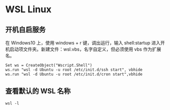 # WSL Linux

## 开机自启服务

在 Windows10 上，使用 windows + r 键，调出运行，输入 shell:startup 进入开机启动项文件夹。新建文件：wsl.vbs，名字自定义，但必须使用 vbs 作为扩展名。

```
Set ws = CreateObject("Wscript.Shell")
ws.run "wsl -d Ubuntu -u root /etc/init.d/ssh start", vbhide
ws.run "wsl -d Ubuntu -u root /etc/init.d/cron start",vbhide
```

## 查看默认的 WSL 名称

```
wsl -l
```
